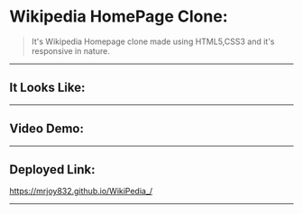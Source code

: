 # Wikipedia HomePage Clone:
> It's Wikipedia Homepage clone made using HTML5,CSS3 and it's responsive in nature.
---
## It Looks Like:

---

## Video Demo:


---


## Deployed Link:

https://mrjoy832.github.io/WikiPedia_/

---